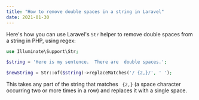 ```yaml
---
title: "How to remove double spaces in a string in Laravel"
date: 2021-01-30
---
```

Here's how you can use Laravel's `Str` helper to remove double spaces from a string in PHP, using regex: 

```php
use Illuminate\Support\Str;

$string = 'Here is my sentence.  There are  double spaces.';

$newString = Str::of($string)->replaceMatches('/ {2,}/', ' ');
```

This takes any part of the string that matches ` {2,}` (a space character occurring two or more times in a row) and replaces it with a single space. 